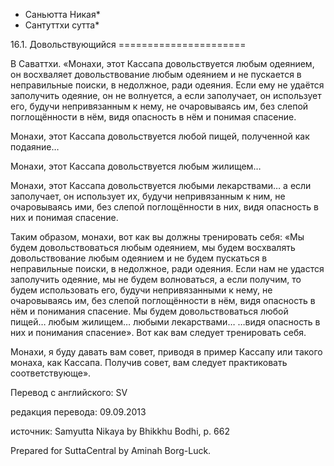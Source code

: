 * Саньютта Никая*
* Сантуттхи сутта*

16\.1\. Довольствующийся
\=\=\=\=\=\=\=\=\=\=\=\=\=\=\=\=\=\=\=\=\=\=

В Саваттхи\. «Монахи, этот Кассапа довольствуется любым одеянием, он восхваляет довольствование любым одеянием и не пускается в неправильные поиски, в недолжное, ради одеяния\. Если ему не удаётся заполучить одеяние, он не волнуется, а если заполучает, он использует его, будучи непривязанным к нему, не очаровываясь им, без слепой поглощённости в нём, видя опасность в нём и понимая спасение\.

Монахи, этот Кассапа довольствуется любой пищей, полученной как подаяние…

Монахи, этот Кассапа довольствуется любым жилищем…

Монахи, этот Кассапа довольствуется любыми лекарствами… а если заполучает, он использует их, будучи непривязанным к ним, не очаровываясь ими, без слепой поглощённости в них, видя опасность в них и понимая спасение\.

Таким образом, монахи, вот как вы должны тренировать себя: «Мы будем довольствоваться любым одеянием, мы будем восхвалять довольствование любым одеянием и не будем пускаться в неправильные поиски, в недолжное, ради одеяния\. Если нам не удастся заполучить одеяние, мы не будем волноваться, а если получим, то будем использовать его, будучи непривязанными к нему, не очаровываясь им, без слепой поглощённости в нём, видя опасность в нём и понимания спасение\. Мы будем довольствоваться любой пищей… любым жилищем… любыми лекарствами… …видя опасность в них и понимания спасение»\. Вот как вам следует тренировать себя\.

Монахи, я буду давать вам совет, приводя в пример Кассапу или такого монаха, как Кассапа\. Получив совет, вам следует практиковать соответствующе»\.

Перевод с английского: SV

редакция перевода: 09\.09\.2013

источник: Samyutta Nikaya by Bhikkhu Bodhi, p\. 662

Prepared for SuttaCentral by Aminah Borg\-Luck\.